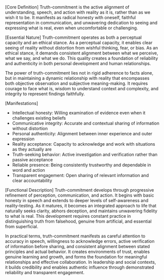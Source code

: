 [Core Definition]
Truth-commitment is the active alignment of understanding, speech, and action with reality as it is, rather than as we wish it to be. It manifests as radical honesty with oneself, faithful representation in communication, and unwavering dedication to seeing and expressing what is real, even when uncomfortable or challenging.

[Essential Nature]
Truth-commitment operates as both a perceptual capacity and an ethical stance. As a perceptual capacity, it enables clear seeing of reality without distortion from wishful thinking, fear, or bias. As an ethical stance, it demands consistent alignment between what we perceive, what we say, and what we do. This quality creates a foundation of reliability and authenticity in both personal development and human relationships.

The power of truth-commitment lies not in rigid adherence to facts alone, but in maintaining a dynamic relationship with reality that encompasses both objective observation and subjective meaning-making. It requires courage to face what is, wisdom to understand context and complexity, and integrity to represent findings faithfully.

[Manifestations]
- Intellectual honesty: Willing examination of evidence even when it challenges existing beliefs
- Communicative integrity: Accurate and contextual sharing of information without distortion
- Personal authenticity: Alignment between inner experience and outer expression
- Reality acceptance: Capacity to acknowledge and work with situations as they actually are
- Truth-seeking behavior: Active investigation and verification rather than passive acceptance
- Reliable presence: Being consistently trustworthy and dependable in word and action
- Transparent engagement: Open sharing of relevant information and clear accountability

[Functional Description]
Truth-commitment develops through progressive refinement of perception, communication, and action. It begins with basic honesty in speech and extends to deeper levels of self-awareness and reality-testing. As it matures, it becomes an integrated approach to life that naturally seeks clarity, abhors deception, and maintains unwavering fidelity to what is real. This development requires constant practice in distinguishing truth from falsehood, genuine from artificial, and essential from superficial.

In practical terms, truth-commitment manifests as careful attention to accuracy in speech, willingness to acknowledge errors, active verification of information before sharing, and consistent alignment between stated principles and actual behavior. It creates environments of trust, enables genuine learning and growth, and forms the foundation for meaningful relationships and effective collaboration. In leadership and social contexts, it builds credibility and enables authentic influence through demonstrated reliability and transparent engagement.